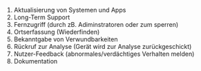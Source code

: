 1. Aktualisierung von Systemen und Apps
2. Long-Term Support
3. Fernzugriff (durch zB. Adiminstratoren oder zum sperren)
4. Ortserfassung (Wiederfinden)
5. Bekanntgabe von Verwundbarkeiten
6. Rückruf zur Analyse (Gerät wird zur Analyse zurückgeschickt)
7. Nutzer-Feedback (abnormales/verdächtiges Verhalten melden)
8. Dokumentation